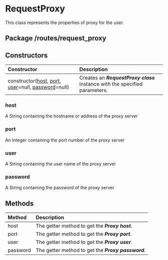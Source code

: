 # RequestProxy

This class represents the properties of proxy for the user.

## Package /routes/request_proxy

## Constructors

| Constructor                       | Description                                                                           |
| :-------------------------------- | :------------------------------------------------------------------------------------ |
| constructor([host](#host), [port](#port), [user](#user)=null, [password](#password)=null) | Creates an ***RequestProxy class*** instance with the specified parameters. |


### host

A String containing the hostname or address of the proxy server

### port

An Integer containing the port number of the proxy server

### user

A String containing the user name of the proxy server

### password

A String containing the password of the proxy server


## Methods

| Method            | Description                                             |
| :---------------- | :------------------------------------------------------ |
| host              | The getter method to get the ***Proxy host***.
| port             | The getter method to get the ***Proxy port***. |
| user             | The getter method to get the ***Proxy user***. | 
| password             | The getter method to get the ***Proxy password***. | 